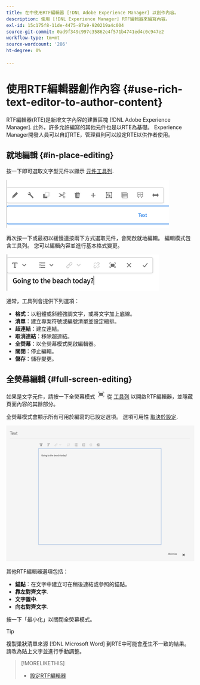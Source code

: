 ```yaml
---
title: 在中使用RTF編輯器 [!DNL Adobe Experience Manager] 以創作內容。
description: 使用 [!DNL Experience Manager] RTF編輯器來編寫內容。
exl-id: 15c175f8-11de-4475-87a9-920219a4c004
source-git-commit: 0ad9f349c997c35862e4f571b4741ed4c0c947e2
workflow-type: tm+mt
source-wordcount: '286'
ht-degree: 0%

---
```


# 使用RTF編輯器創作內容 {#use-rich-text-editor-to-author-content}

RTF編輯器(RTE)是新增文字內容的建置區塊 [!DNL Adobe Experience Manager]. 此外，許多允許編寫的其他元件也是以RTE為基礎。 Experience Manager開發人員可以自訂RTE，管理員則可以設定RTE以供作者使用。

## 就地編輯 {#in-place-editing}

按一下即可選取文字型元件以顯示 [元件工具列](/help/sites-cloud/authoring/fundamentals/editing-content.md#component-toolbar).

![元件工具列](/help/sites-cloud/authoring/assets/editing-component-toolbar.png)

再次按一下或最初以緩慢連按兩下方式選取元件，會開啟就地編輯。 編輯模式包含工具列。 您可以編輯內容並進行基本格式變更。

![使用RTE就地編輯](/help/sites-cloud/authoring/assets/rte-in-place-editing.png)

通常，工具列會提供下列選項：

* **格式**：以粗體或斜體強調文字，或將文字加上底線。
* **清單**：建立專案符號或編號清單並設定縮排。
* **超連結**：建立連結。
* **取消連結**：移除超連結。
* **全熒幕**：以全熒幕模式開啟編輯器。
* **關閉**：停止編輯。
* **儲存**：儲存變更。

## 全熒幕編輯 {#full-screen-editing}

如果是文字元件，請按一下全熒幕模式 ![rte全熒幕按鈕](/help/sites-cloud/authoring/assets/editing-full-screen.png) 從 [工具列](/help/sites-cloud/authoring/fundamentals/editing-content.md#component-toolbar) 以開啟RTF編輯器，並隱藏頁面內容的其餘部分。

全熒幕模式會顯示所有可用於編寫的已設定選項。 選項可用性 [取決於設定](/help/implementing/developing/extending/rich-text-editor.md).

![全熒幕模式中的RTE](/help/sites-cloud/authoring/assets/rte-full-screen.png)

其他RTF編輯器選項包括：

* **錨點**：在文字中建立可在稍後連結或參照的錨點。
* **靠左對齊文字**.
* **文字置中**.
* **向右對齊文字**.

按一下「最小化」以關閉全熒幕模式。

>[!TIP]
>
>複製巢狀清單來源 [!DNL Microsoft Word] 到RTE中可能會產生不一致的結果。 請改為貼上文字並進行手動調整。

>[!MORELIKETHIS]
>
>* [設定RTF編輯器](/help/implementing/developing/extending/rich-text-editor.md)
